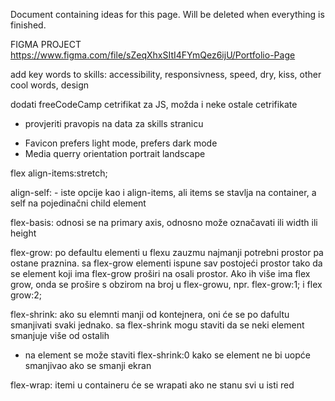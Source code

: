 Document containing ideas for this page. Will be deleted when everything is finished.

FIGMA PROJECT
https://www.figma.com/file/sZeqXhxSItI4FYmQez6ijU/Portfolio-Page

add key words to skills:
accessibility, responsivness, speed, dry, kiss, other cool words, design

dodati freeCodeCamp cetrifikat za JS, možda i neke ostale cetrifikate

-   provjeriti pravopis na data za skills stranicu

*   Favicon prefers light mode, prefers dark mode
*   Media querry orientation portrait landscape

flex
align-items:stretch;

align-self: - iste opcije kao i align-items, ali items se stavlja na container, a self na pojedinačni child element

flex-basis: odnosi se na primary axis, odnosno može označavati ili width ili height

flex-grow: po defaultu elementi u flexu zauzmu najmanji potrebni prostor pa ostane praznina. sa flex-grow elementi ispune sav postojeći prostor tako da se element koji ima flex-grow proširi na osali prostor. Ako ih više ima flex grow, onda se prošire s obzirom na broj u flex-growu, npr. flex-grow:1; i flex grow:2;

flex-shrink: ako su elemnti manji od kontejnera, oni će se po dafultu smanjivati svaki jednako. sa flex-shrink mogu staviti da se neki element smanjuje više od ostalih

-   na element se može staviti flex-shrink:0 kako se element ne bi uopće smanjivao ako se smanji ekran

flex-wrap: itemi u containeru će se wrapati ako ne stanu svi u isti red
